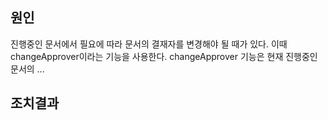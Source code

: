 ## 원인

진행중인 문서에서 필요에 따라 문서의 결재자를 변경해야 될 때가 있다. 이때 changeApprover이라는 기능을 사용한다. changeApprover 기능은 현재 진행중인 문서의 ...

## 조치결과
